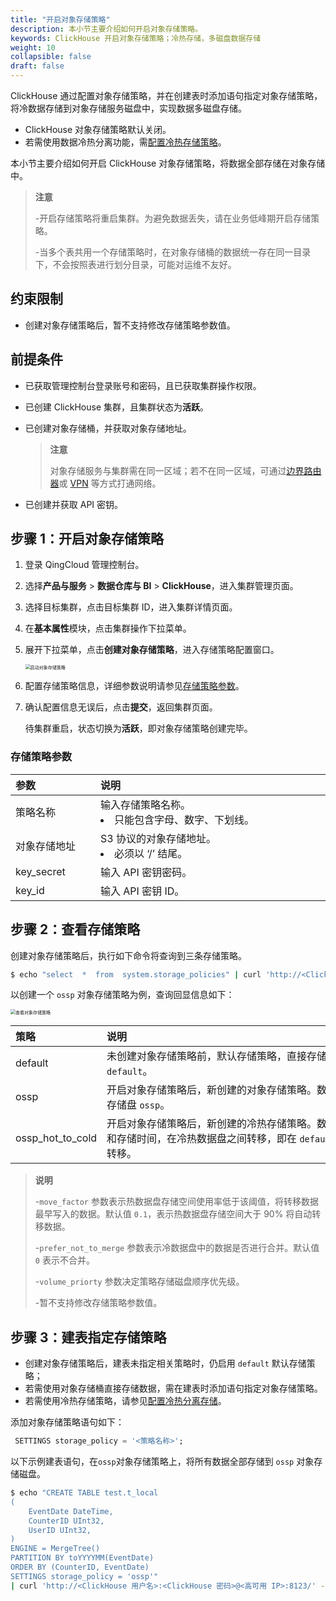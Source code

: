 ```yaml
---
title: "开启对象存储策略"
description: 本小节主要介绍如何开启对象存储策略。 
keywords: ClickHouse 开启对象存储策略；冷热存储，多磁盘数据存储
weight: 10
collapsible: false
draft: false
---
```




ClickHouse 通过配置对象存储策略，并在创建表时添加语句指定对象存储策略，将冷数据存储到对象存储服务磁盘中，实现数据多磁盘存储。

- ClickHouse 对象存储策略默认关闭。
- 若需使用数据冷热分离功能，需[配置冷热存储策略](../config_hot_to_cold_storage)。

本小节主要介绍如何开启 ClickHouse 对象存储策略，将数据全部存储在对象存储中。

> **注意**
> 
> -开启存储策略将重启集群。为避免数据丢失，请在业务低峰期开启存储策略。
> 
> -当多个表共用一个存储策略时，在对象存储桶的数据统一存在同一目录下，不会按照表进行划分目录，可能对运维不友好。

## 约束限制

- 创建对象存储策略后，暂不支持修改存储策略参数值。

## 前提条件

- 已获取管理控制台登录账号和密码，且已获取集群操作权限。
- 已创建 ClickHouse 集群，且集群状态为**活跃**。
- 已创建对象存储桶，并获取对象存储地址。
  
  > **注意**
  > 
  > 对象存储服务与集群需在同一区域；若不在同一区域，可通过[边界路由器](../../../../../network/border_router/)或 [VPN](../../../../../network/vpc/manual/vpn/) 等方式打通网络。

- 已创建并获取 API 密钥。

## 步骤 1：开启对象存储策略

1. 登录 QingCloud 管理控制台。
2. 选择**产品与服务** > **数据仓库与 BI** > **ClickHouse**，进入集群管理页面。
3. 选择目标集群，点击目标集群 ID，进入集群详情页面。
4. 在**基本属性**模块，点击集群操作下拉菜单。
5. 展开下拉菜单，点击**创建对象存储策略**，进入存储策略配置窗口。

   <img src="../../../_images/enable_bucket_policy.png" alt="启动对象存储策略" style="zoom:50%;" />

7. 配置存储策略信息，详细参数说明请参见[存储策略参数](#存储策略参数)。

8. 确认配置信息无误后，点击**提交**，返回集群页面。

   待集群重启，状态切换为**活跃**，即对象存储策略创建完毕。

### 存储策略参数

|  <span style="display:inline-block;width:120px">参数</span> | <span style="display:inline-block;width:480px">说明</span>  |
|:--- |:--- |
| 策略名称 |  输入存储策略名称。<li>只能包含字母、数字、下划线。 |
| 对象存储地址  | S3 协议的对象存储地址。<li>必须以 ‘/’ 结尾。|
| key_secret |  输入 API 密钥密码。 |
| key_id  | 输入 API 密钥 ID。|

## 步骤 2：查看存储策略

创建对象存储策略后，执行如下命令将查询到三条存储策略。

```bash
$ echo "select  *  from  system.storage_policies" | curl 'http://<ClickHouse 用户名>:<ClickHouse 密码>@<高可用 IP>:8123/' --data-binary @-
```

以创建一个 `ossp` 对象存储策略为例，查询回显信息如下：

<img src="../../../_images/check_storge_policy.png" alt="查看对象存储策略" style="zoom:50%;" />

|  <span style="display:inline-block;width:120px">策略</span> | <span style="display:inline-block;width:480px">说明</span>  |
|:--- |:--- |
| default |  未创建对象存储策略前，默认存储策略，直接存储数据至热数据盘 `default`。 |
| ossp  | 开启对象存储策略后，新创建的对象存储策略。数据全量存储到对象存储盘 `ossp`。|
| ossp_hot_to_cold  | 开启对象存储策略后，新创建的冷热存储策略。数据可根据磁盘容量和存储时间，在冷热数据盘之间转移，即在 `default` 和 `ossp`磁盘间转移。|

> **说明**
> 
> -`move_factor` 参数表示热数据盘存储空间使用率低于该阈值，将转移数据最早写入的数据。默认值 `0.1`，表示热数据盘存储空间大于 90% 将自动转移数据。
> 
> -`prefer_not_to_merge` 参数表示冷数据盘中的数据是否进行合并。默认值 `0` 表示不合并。
> 
> -`volume_priorty` 参数决定策略存储磁盘顺序优先级。
> 
> -暂不支持修改存储策略参数值。

## 步骤 3：建表指定存储策略

- 创建对象存储策略后，建表未指定相关策略时，仍启用 `default` 默认存储策略；
- 若需使用对象存储桶直接存储数据，需在建表时添加语句指定对象存储策略。
- 若需使用冷热存储策略，请参见[配置冷热分离存储](../config_hot_to_cold_storage)。

添加对象存储策略语句如下：

```sql
 SETTINGS storage_policy = '<策略名称>';
```

以下示例建表语句，在`ossp`对象存储策略上，将所有数据全部存储到 `ossp` 对象存储磁盘。

```bash
$ echo "CREATE TABLE test.t_local
(
    EventDate DateTime,
    CounterID UInt32,
    UserID UInt32,
)
ENGINE = MergeTree()
PARTITION BY toYYYYMM(EventDate) 
ORDER BY (CounterID, EventDate)
SETTINGS storage_policy = 'ossp'"
| curl 'http://<ClickHouse 用户名>:<ClickHouse 密码>@<高可用 IP>:8123/' --data-binary @-
```
